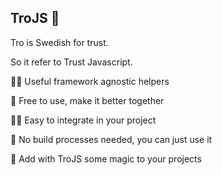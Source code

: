 ## TroJS 🎠

Tro is Swedish for trust.

So it refer to Trust Javascript.

🙋‍♀️ Useful framework agnostic helpers

🌈 Free to use, make it better together

👩‍💻 Easy to integrate in your project

🍿 No build processes needed, you can just use it

🧙 Add with TroJS some magic to your projects

